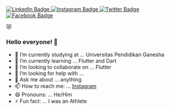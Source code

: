 <div id="badges">
  <a href="https://www.linkedin.com/in/agisnafransisco/">
    <img src="https://img.shields.io/badge/LinkedIn-blue?style=for-the-badge&logo=linkedin&logoColor=white" alt="LinkedIn Badge"/>
  </a>
  <a href="instagram.com/agisnafransisco">
    <img src="https://img.shields.io/badge/Instagram-E4405F?style=for-the-badge&logo=instagram&logoColor=white" alt="Instagram Badge"/>
  </a>
  <a href="twitter.com/agisnafransisco">
    <img src="https://img.shields.io/badge/Twitter-blue?style=for-the-badge&logo=twitter&logoColor=white" alt="Twitter Badge"/>
  </a>
</div>
 <a href="facebook.com/kisekifrans">
    <img src="https://img.shields.io/badge/Facebook-1877F2?style=for-the-badge&logo=facebook&logoColor=white" alt="Facebook Badge"/>
  </a>
</div>

:heart_eyes_cat:

### Hello everyone! 👋



- 🔭 I’m currently studying at ... Universitas Pendidikan Ganesha
- 🌱 I’m currently learning ... Flutter and Dart
- 👯 I’m looking to collaborate on ... Flutter 
- 🤔 I’m looking for help with ... 
- 💬 Ask me about ... anything
- 📫 How to reach me: ... [Instagram](instagram.com/agisnafransisco)
- 😄 Pronouns: ... He/Him
- ⚡ Fun fact: ... I was an Athlete
